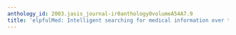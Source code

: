 ```yaml
---
anthology_id: 2003.jasis_journal-ir0anthology0volumeA54A7.9
title: 'elpfulMed: Intelligent searching for medical information over the internet'
---
```

